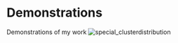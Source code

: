 # Demonstrations
Demonstrations of my work
![special_clusterdistribution](https://github.com/user-attachments/assets/7fdd89b0-3769-4ca4-be22-fedfe612f9a9)
